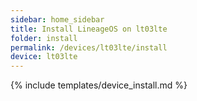 ```yaml
---
sidebar: home_sidebar
title: Install LineageOS on lt03lte
folder: install
permalink: /devices/lt03lte/install
device: lt03lte
---
```

{% include templates/device_install.md %}
